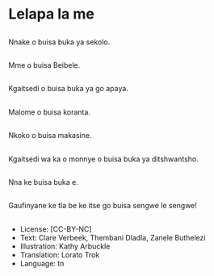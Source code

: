 # Lelapa la me

##
Nnake o buisa buka ya
sekolo.

##
Mme o buisa Beibele.

##
Kgaitsedi o buisa buka
ya go apaya.

##
Malome o buisa
koranta.

##
Nkoko o buisa
makasine.

##
Kgaitsedi wa ka o
monnye o buisa buka
ya ditshwantsho.

##
Nna ke buisa buka e.

##
Gaufinyane ke tla be ke
itse go buisa sengwe le
sengwe!

##
* License: [CC-BY-NC]
* Text: Clare Verbeek, Thembani Dladla, Zanele Buthelezi
* Illustration: Kathy Arbuckle
* Translation: Lorato Trok
* Language: tn
